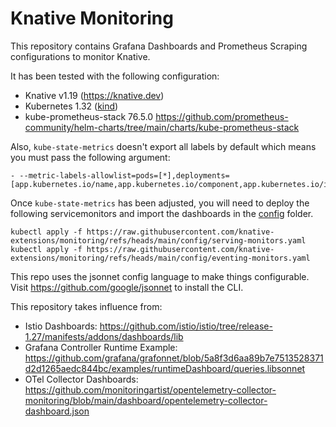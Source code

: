 # Knative Monitoring

This repository contains Grafana Dashboards and Prometheus Scraping configurations to monitor Knative.

It has been tested with the following configuration:
- Knative v1.19 (https://knative.dev)
- Kubernetes 1.32 ([kind](https://kind.sigs.k8s.io/))
- kube-prometheus-stack 76.5.0 https://github.com/prometheus-community/helm-charts/tree/main/charts/kube-prometheus-stack

Also, `kube-state-metrics` doesn't export all labels by default which means you must pass the following argument:

```
- --metric-labels-allowlist=pods=[*],deployments=[app.kubernetes.io/name,app.kubernetes.io/component,app.kubernetes.io/instance]
```

Once `kube-state-metrics` has been adjusted, you will need to deploy the following servicemonitors and import the dashboards in the [config](/config) folder.

```
kubectl apply -f https://raw.githubusercontent.com/knative-extensions/monitoring/refs/heads/main/config/serving-monitors.yaml
kubectl apply -f https://raw.githubusercontent.com/knative-extensions/monitoring/refs/heads/main/config/eventing-monitors.yaml
```

This repo uses the jsonnet config language to make things configurable. Visit https://github.com/google/jsonnet to install the CLI.


This repository takes influence from:

- Istio Dashboards: https://github.com/istio/istio/tree/release-1.27/manifests/addons/dashboards/lib
- Grafana Controller Runtime Example: https://github.com/grafana/grafonnet/blob/5a8f3d6aa89b7e7513528371d2d1265aedc844bc/examples/runtimeDashboard/queries.libsonnet
- OTel Collector Dashboards: https://github.com/monitoringartist/opentelemetry-collector-monitoring/blob/main/dashboard/opentelemetry-collector-dashboard.json
